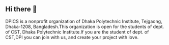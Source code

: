 ## Hi there 👋

DPICS is a nonprofit organization of Dhaka Polytechnic Institute, Tejgaong, Dhaka-1208, Bangladesh.This organization is open for the students of dept. of CST, Dhaka Polytechnic Institute.If you are the student of dept. of CST,DPI you can join with us, and create your project with love.
